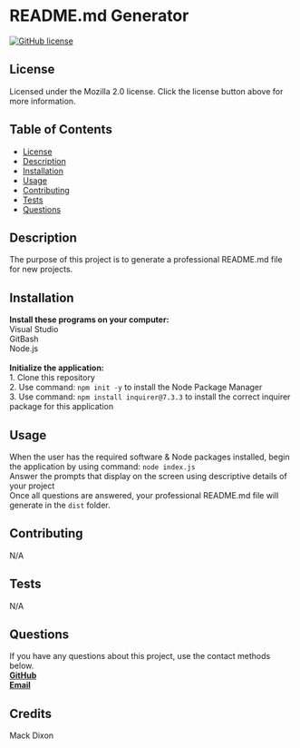 # README.md Generator

  [![GitHub license](https://img.shields.io/badge/license-Mozilla%202.0-brightgreen.svg)](https://opensource.org/licenses/MPL-2.0)
  ## License

Licensed under the Mozilla 2.0 license.
Click the license button above for more information.

  ## Table of Contents
  + [License](#license)
  + [Description](#description)
  + [Installation](#installation)
  + [Usage](#usage)
  + [Contributing](#contributing)
  + [Tests](#tests)
  + [Questions](#questions)

  ## Description
  The purpose of this project is to generate a professional README.md file for new projects.

  ## Installation
  **Install these programs on your computer:** <br> Visual Studio<br> GitBash <br> Node.js<br><br> **Initialize the application:** <br> 1. Clone this repository<br> 2. Use command: `npm init -y` to install the Node Package Manager<br> 3. Use command: `npm install inquirer@7.3.3` to install the correct inquirer package for this application

  ## Usage
  When the user has the required software & Node packages installed, begin the application by using command: `node index.js`<br> Answer the prompts that display on the screen using descriptive details of your project<br> Once all questions are answered, your professional README.md file will generate in the `dist` folder.

  ## Contributing
  N/A

  ## Tests
  N/A

  ## Questions
  If you have any questions about this project, use the contact methods below.<br>
  **[GitHub](https://github.com/techmack92)** <br>
  **[Email](mailto:mldixon9750@gmail.com)**

  ## Credits
  Mack Dixon
